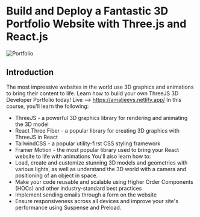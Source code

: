 # Build and Deploy a Fantastic 3D Portfolio Website with Three.js and React.js
![Portfolio](https://i.ibb.co/qk2bJcf/image.png)

## Introduction
The most impressive websites in the world use 3D graphics and animations to bring their content to life. Learn how to build your own ThreeJS 3D Developer Portfolio today! 
Live --> https://amaljeevs.netlify.app/
In this course, you'll learn the following:
- ThreeJS - a powerful 3D graphics library for rendering and animating the 3D model
- React Three Fiber - a popular library for creating 3D graphics with ThreeJS in React
- TailwindCSS - a popular utility-first CSS styling framework
- Framer Motion - the most popular library used to bring your React website to life with animations
You'll also learn how to:
- Load, create and customize stunning 3D models and geometries with various lights, as well as understand the 3D world with a camera and positioning of an object in space.
- Make your code reusable and scalable using Higher Order Components (HOCs) and other industry-standard best practices
- Implement sending emails through a form on the website
- Ensure responsiveness across all devices and improve your site's performance using Suspense and Preload.
